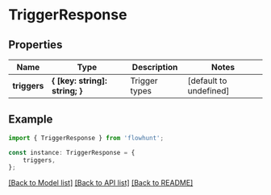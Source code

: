 # TriggerResponse


## Properties

Name | Type | Description | Notes
------------ | ------------- | ------------- | -------------
**triggers** | **{ [key: string]: string; }** | Trigger types | [default to undefined]

## Example

```typescript
import { TriggerResponse } from 'flowhunt';

const instance: TriggerResponse = {
    triggers,
};
```

[[Back to Model list]](../README.md#documentation-for-models) [[Back to API list]](../README.md#documentation-for-api-endpoints) [[Back to README]](../README.md)
